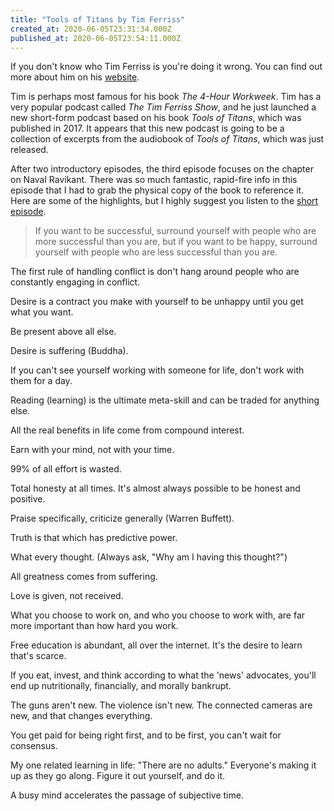 ```yaml
---
title: "Tools of Titans by Tim Ferriss"
created_at: 2020-06-05T23:31:34.000Z
published_at: 2020-06-05T23:54:11.000Z
---
```

If you don't know who Tim Ferriss is you're doing it wrong. You can find out more about him on his [website](https://tim.blog/). 

Tim is perhaps most famous for his book _The 4-Hour Workweek_. Tim has a very popular podcast called _The Tim Ferriss Show_, and he just launched a new short-form podcast based on his book _Tools of Titans_, which was published in 2017. It appears that this new podcast is going to be a collection of excerpts from the audiobook of _Tools of Titans_, which was just released. 

After two introductory episodes, the third episode focuses on the chapter on Naval Ravikant. There was so much fantastic, rapid-fire info in this episode that I had to grab the physical copy of the book to reference it. Here are some of the highlights, but I highly suggest you listen to the [short episode](https://podcasts.apple.com/us/podcast/tools-titans-tactics-routines-habits-world-class-performers/id1515607844#:~:text=Tools%20of%20Titans%20is%20a,the%20best%20in%20the%20world.). 

> If you want to be successful, surround yourself with people who are more successful than you are, but if you want to be happy, surround yourself with people who are less successful than you are.

The first rule of handling conflict is don't hang around people who are constantly engaging in conflict. 

Desire is a contract you make with yourself to be unhappy until you get what you want.

Be present above all else.

Desire is suffering (Buddha).

If you can't see yourself working with someone for life, don't work with them for a day.

Reading (learning) is the ultimate meta-skill and can be traded for anything else.

All the real benefits in life come from compound interest.

Earn with your mind, not with your time.

99% of all effort is wasted.

Total honesty at all times. It's almost always possible to be honest and positive.

Praise specifically, criticize generally (Warren Buffett).

Truth is that which has predictive power.

What every thought. (Always ask, "Why am I having this thought?")

All greatness comes from suffering.

Love is given, not received.

What you choose to work on, and who you choose to work with, are far more important than how hard you work.

Free education is abundant, all over the internet. It's the desire to learn that's scarce.

If you eat, invest, and think according to what the 'news' advocates, you'll end up nutritionally, financially, and morally bankrupt.

The guns aren't new. The violence isn't new. The connected cameras are new, and that changes everything.

You get paid for being right first, and to be first, you can't wait for consensus.

My one related learning in life: "There are no adults." Everyone's making it up as they go along. Figure it out yourself, and do it.

A busy mind accelerates the passage of subjective time.
